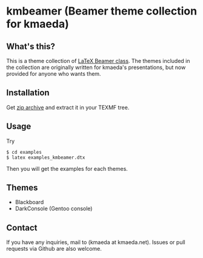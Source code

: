 kmbeamer (Beamer theme collection for kmaeda)
=============================================

What's this?
------------

This is a theme collection of [LaTeX Beamer class](https://bitbucket.org/rivanvx/beamer/wiki/Home).
The themes included in the collection are originally written for kmaeda's presentations, but now provided for anyone who wants them.

Installation
------------

Get [zip archive](https://github.com/kmaed/kmbeamer/archive/master.zip) and extract it in your TEXMF tree.

Usage
-----

Try
```
$ cd examples
$ latex examples_kmbeamer.dtx
```
Then you will get the examples for each themes.

Themes
---------

 * Blackboard
 * DarkConsole (Gentoo console)

Contact
-------

If you have any inquiries, mail to (kmaeda at kmaeda.net).
Issues or pull requests via Github are also welcome.